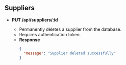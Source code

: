 ## Suppliers

- **PUT /api/suppliers/:id**

  - Permanently deletes a supplier from the database.
  - Requires authentication token.
  - **Response**
    ```json
    {
      "message": "Supplier deleted successfully"
    }
    ```
